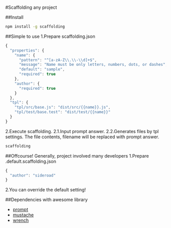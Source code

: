 #Scaffolding any project

##Install
```sh
npm install -g scaffolding
```

##Simple to use
1.Prepare scaffolding.json
```js
{
  "properties": {
    "name": {
      "pattern": "^[a-zA-Z\\.\\-\\d]+$",
      "message": "Name must be only letters, numbers, dots, or dashes",
      "default": "sample",
      "required": true
    },
    "author": {
      "required": true
    }
  },
  "tpl": {
    "tpl/src/base.js": "dist/src/{{name}}.js",
    "tpl/test/base.test": "dist/test/{{name}}"
  }
}
```
2.Execute scaffolding.
2.1.Input prompt answer.
2.2.Generates files by tpl settings. The file contents, filename will be replaced with prompt answer.
```sh
scaffolding
```

##Offcourse! Generally, project involved many developers
1.Prepare .default.scaffolding.json
```js
{
  "author": "sideroad"
}
```
2.You can override the default setting!

##Dependencies with awesome library
* [prompt](https://github.com/flatiron/prompt)
* [mustache](https://github.com/janl/mustache.js)
* [wrench](https://github.com/ryanmcgrath/wrench-js)

